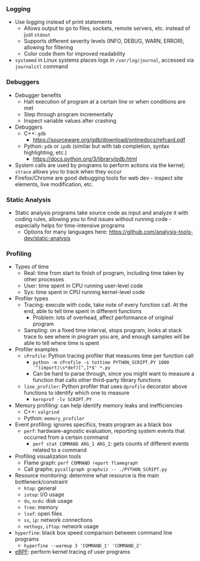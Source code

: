 ### Logging

- Use logging instead of print statements
    - Allows output to go to files, sockets, remote servers, etc. instead of  just `stdout`
    - Supports different severity levels (INFO, DEBUG, WARN, ERROR), allowing for filtering
    - Color code them for improved readability
- `systemmd` in Linux systems places logs in `/var/log/journal`, accessed via `journalctl` command

### Debuggers

- Debugger benefits
    - Halt execution of program at a certain line or when conditions are met
    - Step through program incrementally
    - Inspect variable values after crashing
- Debuggers
    - C++: `gdb`
        - https://sourceware.org/gdb/download/onlinedocs/refcard.pdf
    - Python: `pdb` or `ipdb` (similar but with tab completion, syntax highlighting, etc.)
        - https://docs.python.org/3/library/pdb.html
- System calls are used by programs to perform actions via the kernel; `strace` allows you to track when they occur
- Firefox/Chrome are good debugging tools for web dev - inspect site elements, live modification, etc.

### Static Analysis

- Static analysis programs take source code as input and analyze it with coding rules, allowing you to find issues without running code - especially helps for time-intensive programs
    - Options for many languages here: https://github.com/analysis-tools-dev/static-analysis

### Profiling

- Types of time
    - Real: time from start to finish of program, including time taken by other processes
    - User: time spent in CPU running user-level code
    - Sys: time spent in CPU running kernel-level code
- Profiler types
    - Tracing: execute with code, take note of every function call. At the end, able to tell time spent in different functions
        - Problem: lots of overhead, affect performance of original program
    - Sampling:  on a fixed time interval, stops program, looks at stack trace to see where in program you are, and enough samples will be able to tell where time is spent
- Profiler examples
    - `cProfile`: Python tracing profiler that measures time per function call
        - `python -m cProfile -s tottime PYTHON_SCRIPT.PY 1000 '^(import|\s*def)[^,]*$' *.py`
        - Can be hard to parse through, since you might want to measure a function that calls other third-party library functions
    - `line_profiler`: Python profiler that uses `@profile` decorator above functions to identify which one to measure
        - `kernprof -lv SCRIPT.PY`
- Memory profiling: can help identify memory leaks and inefficiencies
    - C++: `valgrind`
    - Python: `memory_profiler`
- Event profiling: ignores specifics, treats program as a black box
    - `perf`: hardware-agnostic evaluation, reporting system events that occurred from a certain command
        - `perf stat COMMAND ARG_1 ARG_2`: gets counts of different events related to a command
- Profiling visualization tools
    - Flame graph: `perf COMMAND report flamegraph`
    - Call graphs: `pycallgraph graphviz -- ./PYTHON_SCRIPT.py`
- Resource monitoring: determine what resource is the main bottleneck/constraint
    - `htop`: general
    - `iotop`: I/O usage
    - `du`, `ncdu`: disk usage
    - `free`: memory
    - `lsof`: open files
    - `ss`, `ip`: network connections
    - `nethogs`, `iftop`: network usage
- `hyperfine`: black box speed comparison between command line programs
    - `hyperfine --warmup 3 'COMMAND_1' 'COMMAND_2'`
- [eBPF](http://www.brendangregg.com/blog/2019-01-01/learn-ebpf-tracing.html): perform kernel tracing of user programs